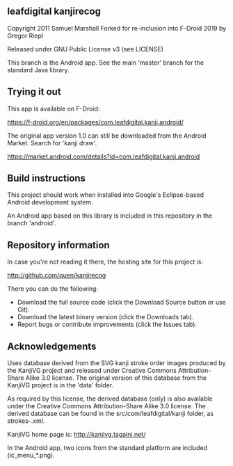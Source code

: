 leafdigital kanjirecog
----------------------

Copyright 2011 Samuel Marshall
Forked for re-inclusion into F-Droid 2019 by Gregor Riepl

Released under GNU Public License v3 (see LICENSE)

This branch is the Android app. See the main 'master' branch for the standard
Java library.


Trying it out
-------------

This app is available on F-Droid:

https://f-droid.org/en/packages/com.leafdigital.kanji.android/

The original app version 1.0 can still be downloaded from the Android Market.
Search for 'kanji draw'.

https://market.android.com/details?id=com.leafdigital.kanji.android


Build instructions
------------------

This project should work when installed into Google's Eclipse-based
Android development system.

An Android app based on this library is included in this repository in
the branch 'android'.

Repository information
----------------------

In case you're not reading it there, the hosting site for this project is:

http://github.com/quen/kanjirecog

There you can do the following:

* Download the full source code (click the Download Source button or use Git).
* Download the latest binary version (click the Downloads tab).
* Report bugs or contribute improvements (click the Issues tab).


Acknowledgements
----------------

Uses database derived from the SVG kanji stroke order images produced by the
KanjiVG project and released under Creative Commons Attribution-Share Alike 3.0
license. The original version of this database from the KanjiVG project is in
the 'data' folder.

As required by this license, the derived database (only) is also available
under the Creative Commons Attribution-Share Alike 3.0 license.
The derived database can be found in the src/com/leafdigital/kanji
folder, as strokes-<date>.xml.

KanjiVG home page is: http://kanjivg.tagaini.net/


In the Android app, two icons from the standard platform are included
(ic_menu_*.png).

